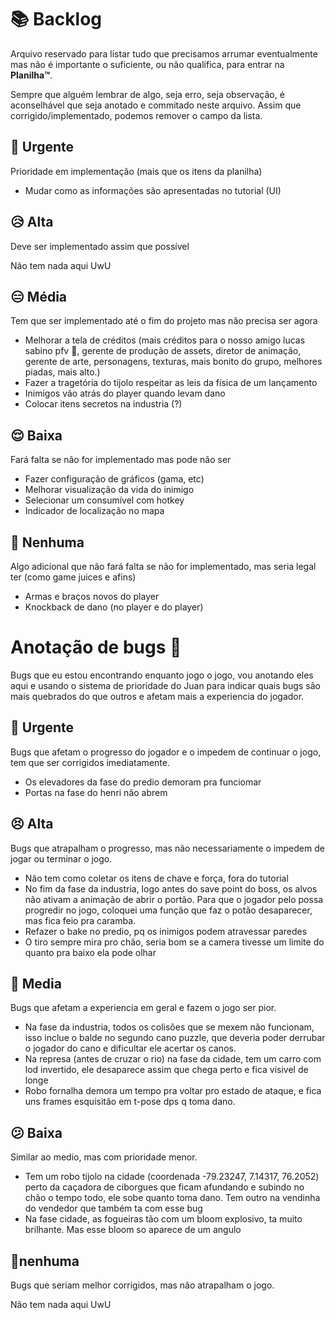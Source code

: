 # 📚 Backlog
Arquivo reservado para listar tudo que precisamos arrumar eventualmente mas não é importante o suficiente, ou não qualifica, para entrar na **Planilha™**.

Sempre que alguém lembrar de algo, seja erro, seja observação, é aconselhável que seja anotado e commitado neste arquivo. Assim que corrigido/implementado, podemos remover o campo da lista. 

## 🥵 Urgente
Prioridade em implementação (mais que os itens da planilha)

- Mudar como as informações são apresentadas no tutorial (UI) 

## 😥 Alta
Deve ser implementado assim que possível 

Não tem nada aqui UwU

## 😑 Média
Tem que ser implementado até o fim do projeto mas não precisa ser agora

- Melhorar a tela de créditos (mais créditos para o nosso amigo lucas sabino pfv 🙏, gerente de produção de assets, diretor de animação, gerente de arte, personagens, texturas, mais bonito do grupo, melhores piadas, mais alto.)
- Fazer a tragetória do tijolo respeitar as leis da física de um lançamento
- Inimigos vão atrás do player quando levam dano
- Colocar itens secretos na industria (?)

## 😌 Baixa
Fará falta se não for implementado mas pode não ser
- Fazer configuração de gráficos (gama, etc)
- Melhorar visualização da vida do inimigo
- Selecionar um consumível com hotkey
- Indicador de localização no mapa


## 🤠 Nenhuma
Algo adicional que não fará falta se não for implementado, mas seria legal ter (como game juices e afins)

- Armas e braços novos do player
- Knockback de dano (no player e do player)

# Anotação de bugs 🐜
Bugs que eu estou encontrando enquanto jogo o jogo, vou anotando eles aqui e usando o sistema de prioridade do Juan para indicar quais bugs são mais quebrados do que outros e afetam mais a experiencia do jogador.

## 🤯 Urgente
Bugs que afetam o progresso do jogador e o impedem de continuar o jogo, tem que ser corrigidos imediatamente.

- Os elevadores da fase do predio demoram pra funciomar
- Portas na fase do henri não abrem


## 😣 Alta
Bugs que atrapalham o progresso, mas não necessariamente o impedem de jogar ou terminar o jogo.

- Não tem como coletar os itens de chave e força, fora do tutorial
- No fim da fase da industria, logo antes do save point do boss, os alvos não ativam a animação de abrir o portão. Para que o jogador pelo possa progredir no jogo, coloquei uma função que faz o potão desaparecer, mas fica feio pra caramba.
- Refazer o bake no predio, pq os inimigos podem atravessar paredes
- O tiro sempre mira pro chão, seria bom se a camera tivesse um limite do quanto pra baixo ela pode olhar

## 🤔 Media
Bugs que afetam a experiencia em geral e fazem o jogo ser pior.
- Na fase da industria, todos os colisões que se mexem não funcionam, isso inclue o balde no segundo cano puzzle, que deveria poder derrubar o jogador do cano e dificultar ele acertar os canos.
- Na represa (antes de cruzar o rio) na fase da cidade, tem um carro com lod invertido, ele desaparece assim que chega perto e fica visivel de longe
- Robo fornalha demora um tempo pra voltar pro estado de ataque, e fica uns frames esquisitão em t-pose dps q toma dano.

## 😕 Baixa
Similar ao medio, mas com prioridade menor.
- Tem um robo tijolo na cidade (coordenada -79.23247, 7.14317, 76.2052) perto da caçadora de ciborgues que ficam afundando e subindo no chão o tempo todo, ele sobe quanto toma dano. Tem outro na vendinha do vendedor que também ta com esse bug
- Na fase cidade, as fogueiras tão com um bloom explosivo, ta muito brilhante. Mas esse bloom so aparece de um angulo


## 🥱nenhuma
Bugs que seriam melhor corrigidos, mas não atrapalham o jogo.

Não tem nada aqui UwU
